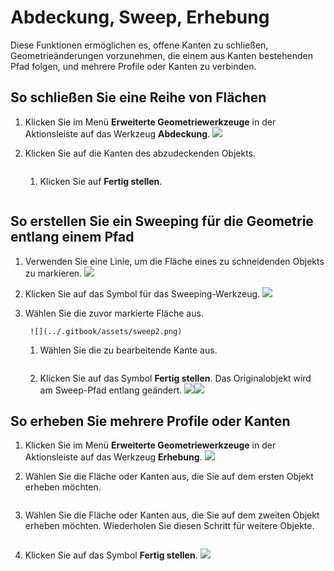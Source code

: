 # Abdeckung, Sweep, Erhebung

Diese Funktionen ermöglichen es, offene Kanten zu schließen, Geometrieänderungen vorzunehmen, die einem aus Kanten bestehenden Pfad folgen, und mehrere Profile oder Kanten zu verbinden.

## So schließen Sie eine Reihe von Flächen

1. Klicken Sie im Menü **Erweiterte Geometriewerkzeuge** in der Aktionsleiste auf das Werkzeug **Abdeckung**. ![](<../.gitbook/assets/cover-tool (1).png>)
2.  Klicken Sie auf die Kanten des abzudeckenden Objekts.

    <img src="../.gitbook/assets/cover_tool1.png" alt="" data-size="original">

    1.  Klicken Sie auf **Fertig stellen**.

        <img src="../.gitbook/assets/guid-e23d787e-5f90-4de1-b690-03306f0cb4b2-low (1) (1) (2).png" alt="" data-size="original"><img src="../.gitbook/assets/cover-finish.PNG" alt="" data-size="original">

## So erstellen Sie ein Sweeping für die Geometrie entlang einem Pfad

1. Verwenden Sie eine Linie, um die Fläche eines zu schneidenden Objekts zu markieren. ![](../.gitbook/assets/sweep.png)
2. Klicken Sie auf das Symbol für das Sweeping-Werkzeug. ![](<../.gitbook/assets/sweep-tool (1).png>)
3.  Wählen Sie die zuvor markierte Fläche aus.

    ```
     ![](../.gitbook/assets/sweep2.png) 
    ```

    1.  Wählen Sie die zu bearbeitende Kante aus.

        <img src="../.gitbook/assets/sweep3.png" alt="" data-size="original">
    2. Klicken Sie auf das Symbol **Fertig stellen**. Das Originalobjekt wird am Sweep-Pfad entlang geändert. ![](../.gitbook/assets/sweep4.png)![](<../.gitbook/assets/guid-e23d787e-5f90-4de1-b690-03306f0cb4b2-low (1) (1) (1).png>)

## So erheben Sie mehrere Profile oder Kanten

1. Klicken Sie im Menü **Erweiterte Geometriewerkzeuge** in der Aktionsleiste auf das Werkzeug **Erhebung**. ![](<../.gitbook/assets/loft-tool (1).png>)
2.  Wählen Sie die Fläche oder Kanten aus, die Sie auf dem ersten Objekt erheben möchten.

    <img src="../.gitbook/assets/loft1.png" alt="" data-size="original">
3.  Wählen Sie die Fläche oder Kanten aus, die Sie auf dem zweiten Objekt erheben möchten. Wiederholen Sie diesen Schritt für weitere Objekte.

    <img src="../.gitbook/assets/loft2.png" alt="" data-size="original">
4.  Klicken Sie auf das Symbol **Fertig stellen**. ![](<../.gitbook/assets/guid-e23d787e-5f90-4de1-b690-03306f0cb4b2-low (1) (1) (2) (1).png>)

    <img src="../.gitbook/assets/loft3.png" alt="" data-size="original">
